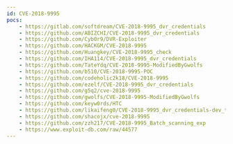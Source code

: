 ```yaml
---
id: CVE-2018-9995
pocs:
    - https://gitlab.com/softdream/CVE-2018-9995_dvr_credentials
    - https://github.com/ABIZCHI/CVE-2018-9995_dvr_credentials
    - https://github.com/Cyb0r9/DVR-Exploiter
    - https://github.com/HACKGM/CVE-2018-9995
    - https://github.com/Huangkey/CVE-2018-9995_check
    - https://github.com/IHA114/CVE-2018-9995_dvr_credentials
    - https://github.com/TateYdq/CVE-2018-9995-ModifiedByGwolfs
    - https://github.com/b510/CVE-2018-9995-POC
    - https://github.com/codeholic2k18/CVE-2018-9995
    - https://github.com/ezelf/CVE-2018-9995_dvr_credentials
    - https://github.com/g5q2/cve-2018-9995
    - https://github.com/gwolfs/CVE-2018-9995-ModifiedByGwolfs
    - https://github.com/keyw0rds/HTC
    - https://github.com/likaifeng0/CVE-2018-9995_dvr_credentials-dev_tool
    - https://github.com/shacojx/cve-2018-9995
    - https://github.com/zzh217/CVE-2018-9995_Batch_scanning_exp
    - https://www.exploit-db.com/raw/44577
---
```

